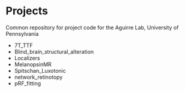 # Projects
Common repository for project code for the Aguirre Lab, University of Pennsylvania

- 7T_TTF
- Blind_brain_structural_alteration
- Localizers
- MelanopsinMR
- Spitschan_Luxotonic
- network_retinotopy
- pRF_fitting
